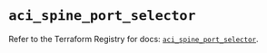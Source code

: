 # `aci_spine_port_selector`

Refer to the Terraform Registry for docs: [`aci_spine_port_selector`](https://registry.terraform.io/providers/ciscodevnet/aci/2.17.0/docs/resources/spine_port_selector).
